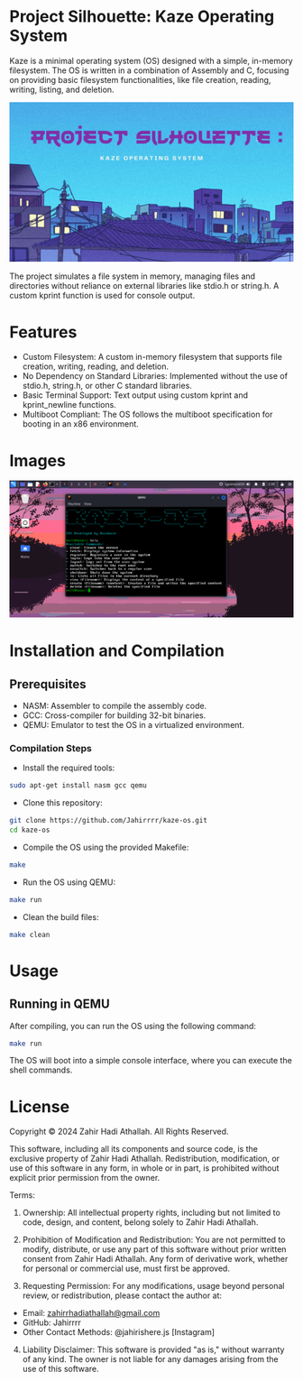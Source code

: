 # Project Silhouette: Kaze Operating System

Kaze is a minimal operating system (OS) designed with a simple, in-memory filesystem. The OS is written in a combination of Assembly and C, focusing on providing basic filesystem functionalities, like file creation, reading, writing, listing, and deletion.

<p align="center">
<img src="https://raw.githubusercontent.com/Jahirrrr/perpus21-page/refs/heads/main/Kaze%20OS.jpg" alt="image"></a>
</p>

The project simulates a file system in memory, managing files and directories without reliance on external libraries like stdio.h or string.h. A custom kprint function is used for console output.

# Features
- Custom Filesystem: A custom in-memory filesystem that supports file creation, writing, reading, and deletion.
- No Dependency on Standard Libraries: Implemented without the use of stdio.h, string.h, or other C standard libraries.
- Basic Terminal Support: Text output using custom kprint and kprint_newline functions.
- Multiboot Compliant: The OS follows the multiboot specification for booting in an x86 environment.

# Images
<p align="center">
<img src="https://raw.githubusercontent.com/Jahirrrr/perpus21-page/refs/heads/main/jadicoy.png" alt="image"></a>
</p>

# Installation and Compilation
## Prerequisites
- NASM: Assembler to compile the assembly code.
- GCC: Cross-compiler for building 32-bit binaries.
- QEMU: Emulator to test the OS in a virtualized environment.

### Compilation Steps
- Install the required tools:
```bash
sudo apt-get install nasm gcc qemu
```
- Clone this repository:
```bash
git clone https://github.com/Jahirrrr/kaze-os.git
cd kaze-os
```

- Compile the OS using the provided Makefile:

```bash
make
```
- Run the OS using QEMU:

```bash
make run
```

- Clean the build files:

```bash
make clean
```

# Usage
## Running in QEMU
After compiling, you can run the OS using the following command:

```bash
make run
```
The OS will boot into a simple console interface, where you can execute the shell commands.

# License
Copyright © 2024 Zahir Hadi Athallah. All Rights Reserved.

This software, including all its components and source code, is the exclusive property of Zahir Hadi Athallah. Redistribution, modification, or use of this software in any form, in whole or in part, is prohibited without explicit prior permission from the owner.

Terms:
1. Ownership: All intellectual property rights, including but not limited to code, design, and content, belong solely to Zahir Hadi Athallah.

2. Prohibition of Modification and Redistribution: You are not permitted to modify, distribute, or use any part of this software without prior written consent from Zahir Hadi Athallah. Any form of derivative work, whether for personal or commercial use, must first be approved.

3. Requesting Permission: For any modifications, usage beyond personal review, or redistribution, please contact the author at:
- Email: zahirrhadiathallah@gmail.com
- GitHub: Jahirrrr
- Other Contact Methods: @jahirishere.js [Instagram]

4. Liability Disclaimer: This software is provided "as is," without warranty of any kind. The owner is not liable for any damages arising from the use of this software.
